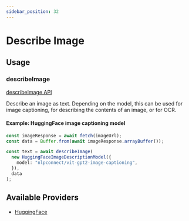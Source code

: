 ```yaml
---
sidebar_position: 32
---
```


# Describe Image

## Usage

### describeImage

[describeImage API](/api/modules#describeimage)

Describe an image as text. Depending on the model, this can be used for image captioning, for describing the contents of an image, or for OCR.

#### Example: HuggingFace image captioning model

```ts
const imageResponse = await fetch(imageUrl);
const data = Buffer.from(await imageResponse.arrayBuffer());

const text = await describeImage(
  new HuggingFaceImageDescriptionModel({
    model: "nlpconnect/vit-gpt2-image-captioning",
  }),
  data
);
```

## Available Providers

- [HuggingFace](/integration/model-provider/huggingface)
